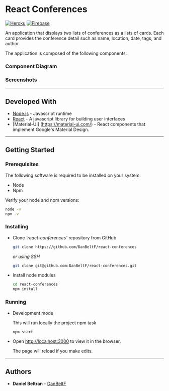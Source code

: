 # React Conferences
[![Heroku](https://wmpics.pics/di-D9YP.png)](https://react-conferences.herokuapp.com/)
[![Firebase](https://wmpics.pics/di-MURE.png)](https://react-conferences.firebaseapp.com)

An application that displays two lists of conferences as a lists of cards. Each card provides the conference detail such as name, location, date, tags, and author.

The application is composed of the following components:


### Component Diagram


### Screenshots


---

## Developed With

* [Node.js](https://nodejs.org/en/) - Javascript runtime
* [React](https://reactjs.org/) - A javascript library for building user interfaces
* [Material-UI] (https://material-ui.com/) - React components that implement Google's Material Design.
---

## Getting Started

### Prerequisites

The following software is required to be installed on your system:

* Node
* Npm

Verify your node and npm versions:

```bash
node -v
npm -v
```

### Installing

* Clone _'react-conferences'_ repository from GitHub

  ```bash
  git clone https://github.com/DanBeltF/react-conferences
  ```

   _or using SSH_

  ```bash
  git clone git@github.com:DanBeltF/react-conferences.git
  ```

* Install node modules

   ```bash
   cd react-conferences
   npm install
   ```

### Running

* Development mode

  This will run locally the project npm task

  ```bash
  npm start
  ```
  
* Open [http://localhost:3000](http://localhost:3000) to view it in the browser.

  The page will reload if you make edits.

---

## Authors

* **Daniel Beltran** - [DanBeltF](https://github.com/DanBeltF)
